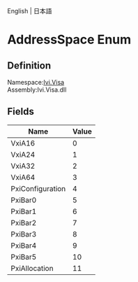 English | 日本語

# AddressSpace Enum

## Definition
Namespace:[Ivi.Visa](Ivi.Visa.md)<BR>
Assembly:Ivi.Visa.dll

## Fields

|Name|Value|
|---|---|
|VxiA16|0|
|VxiA24|1|
|VxiA32|2|
|VxiA64|3|
|PxiConfiguration|4|
|PxiBar0|5|
|PxiBar1|6|
|PxiBar2|7|
|PxiBar3|8|
|PxiBar4|9|
|PxiBar5|10|
|PxiAllocation|11|
